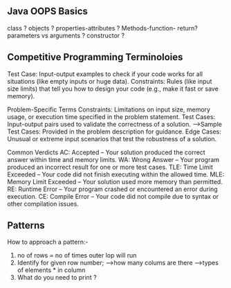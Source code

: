 ## Java OOPS Basics
class ?
objects ?
properties-attributes ?
Methods-function- return?
parameters vs arguments ?
constructor ?

## Competitive Programming Terminoloies
Test Case: Input-output examples to check if your code works for all situations (like empty inputs or huge data).
Constraints: Rules (like input size limits) that tell you how to design your code (e.g., make it fast or save memory).

Problem-Specific Terms
Constraints: Limitations on input size, memory usage, or execution time specified in the problem statement.
Test Cases: Input-output pairs used to validate the correctness of a solution. -->Sample Test Cases: Provided in the problem description for guidance.
Edge Cases: Unusual or extreme input scenarios that test the robustness of a solution.

Common Verdicts
AC: Accepted – Your solution produced the correct answer within time and memory limits.
WA: Wrong Answer – Your program produced an incorrect result for one or more test cases.
TLE: Time Limit Exceeded – Your code did not finish executing within the allowed time.
MLE: Memory Limit Exceeded – Your solution used more memory than permitted.
RE: Runtime Error – Your program crashed or encountered an error during execution.
CE: Compile Error – Your code did not compile due to syntax or other compilation issues.

## Patterns
How to approach a pattern:-
1. no of rows = no of times outer lop will run
2. Identify for given row number;
  -->how many colums are there 
  -->types of elements * in column 
3. What do you need to print ?

